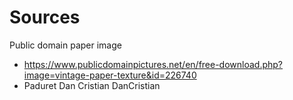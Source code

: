 # Sources


Public domain paper image
 - https://www.publicdomainpictures.net/en/free-download.php?image=vintage-paper-texture&id=226740
 - Paduret Dan Cristian DanCristian